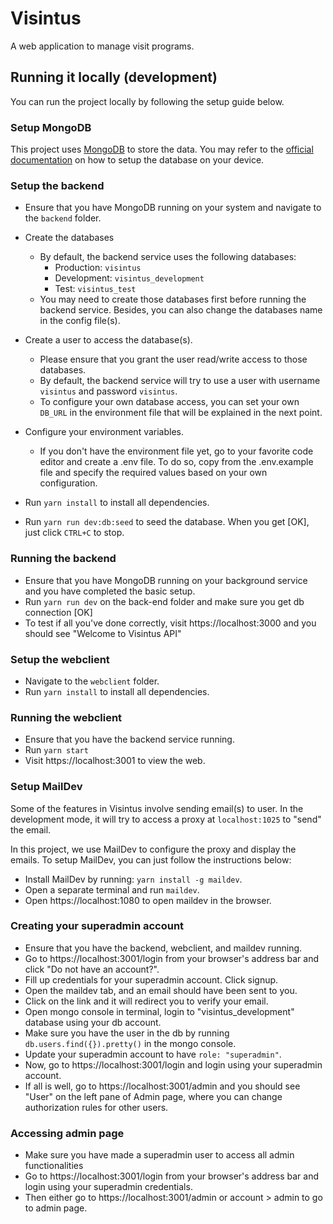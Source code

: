 # Visintus

A web application to manage visit programs.

## Running it locally (development)

You can run the project locally by following the setup guide below.

### Setup MongoDB

This project uses [MongoDB](https://www.mongodb.com/) to store the data.
You may refer to the [official documentation](https://docs.mongodb.com/manual/administration/install-community/) on how to setup the database on your device.

### Setup the backend

- Ensure that you have MongoDB running on your system and navigate to the `backend` folder.

- Create the databases
  - By default, the backend service uses the following databases:  
    - Production: `visintus`
    - Development: `visintus_development`
    - Test: `visintus_test`  
  - You may need to create those databases first before running the backend service. Besides, you can also change the databases name in the config file(s).  

- Create a user to access the database(s).  
  - Please ensure that you grant the user read/write access to those databases.  
  - By default, the backend service will try to use a user with username `visintus` and password `visintus`.
  - To configure your own database access, you can set your own `DB_URL` in the environment file that will be explained in the next point.

- Configure your environment variables.  
  - If you don't have the environment file yet, go to your favorite code editor and create a .env file. 
    To do so, copy from the .env.example file and specify the required values based on your own configuration.

- Run `yarn install` to install all dependencies.

- Run `yarn run dev:db:seed` to seed the database. When you get [OK], just click `CTRL+C` to stop.

### Running the backend

- Ensure that you have MongoDB running on your background service and you have completed the basic setup.
- Run `yarn run dev` on the back-end folder and make sure you get db connection [OK]
- To test if all you've done correctly, visit https://localhost:3000 and you should see "Welcome to Visintus API"

### Setup the webclient

- Navigate to the `webclient` folder.
- Run `yarn install` to install all dependencies.

### Running the webclient

- Ensure that you have the backend service running.
- Run `yarn start`
- Visit https://localhost:3001 to view the web.

### Setup MailDev

Some of the features in Visintus involve sending email(s) to user. 
In the development mode, it will try to access a proxy at `localhost:1025` to "send" the email.

In this project, we use MailDev to configure the proxy and display the emails.
To setup MailDev, you can just follow the instructions below:

- Install MailDev by running: `yarn install -g maildev`.
- Open a separate terminal and run `maildev`.
- Open https://localhost:1080 to open maildev in the browser.

### Creating your superadmin account

- Ensure that you have the backend, webclient, and maildev running.
- Go to https://localhost:3001/login from your browser's address bar and click "Do not have an account?".
- Fill up credentials for your superadmin account. Click signup.
- Open the maildev tab, and an email should have been sent to you.
- Click on the link and it will redirect you to verify your email.
- Open mongo console in terminal, login to "visintus_development" database using your db account.
- Make sure you have the user in the db by running `db.users.find({}).pretty()` in the mongo console.
- Update your superadmin account to have `role: "superadmin"`.
- Now, go to https://localhost:3001/login and login using your superadmin account.
- If all is well, go to https://localhost:3001/admin and you should see "User" on the left pane of Admin page, where you can change authorization rules for other users.

### Accessing admin page

- Make sure you have made a superadmin user to access all admin functionalities
- Go to https://localhost:3001/login from your browser's address bar and login using your superadmin credentials.
- Then either go to https://localhost:3001/admin or account > admin to go to admin page.
